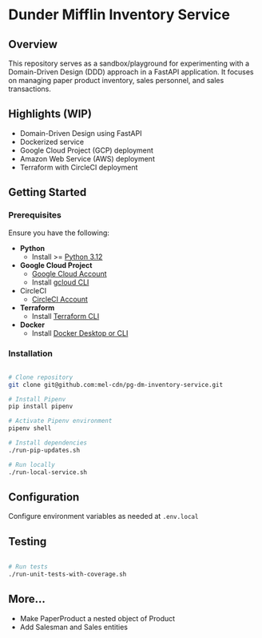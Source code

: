 # Dunder Mifflin Inventory Service

## Overview

This repository serves as a sandbox/playground for experimenting with a Domain-Driven Design (DDD) approach in a FastAPI
application. It focuses on managing paper product inventory, sales personnel, and sales transactions.

## Highlights (WIP)

- Domain-Driven Design using FastAPI
- Dockerized service
- Google Cloud Project (GCP) deployment
- Amazon Web Service (AWS) deployment
- Terraform with CircleCI deployment

## Getting Started

### Prerequisites

Ensure you have the following:

- **Python**
    - Install >= [Python 3.12](https://www.python.org/)
- **Google Cloud Project**
    - [Google Cloud Account](https://console.cloud.google.com/)
    - Install [gcloud CLI](https://cloud.google.com/sdk/docs/install)
- CircleCI
    - [CircleCI Account]((https://circleci.com/))
- **Terraform**
    - Install [Terraform CLI](https://developer.hashicorp.com/terraform/install)
- **Docker**
    - Install [Docker Desktop or CLI](https://docs.docker.com/desktop/)

### Installation

```bash

# Clone repository
git clone git@github.com:mel-cdn/pg-dm-inventory-service.git

# Install Pipenv
pip install pipenv

# Activate Pipenv environment
pipenv shell

# Install dependencies
./run-pip-updates.sh

# Run locally
./run-local-service.sh
```

## Configuration

Configure environment variables as needed at `.env.local`

## Testing

```bash

# Run tests
./run-unit-tests-with-coverage.sh
```

## More...

- Make PaperProduct a nested object of Product
- Add Salesman and Sales entities
